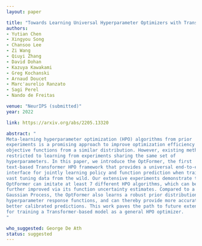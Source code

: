 ```yaml
---
layout: paper

title: "Towards Learning Universal Hyperparameter Optimizers with Transformers"
authors:
- Yutian Chen
- Xingyou Song
- Chansoo Lee
- Zi Wang
- Qiuyi Zhang
- David Dohan
- Kazuya Kawakami
- Greg Kochanski
- Arnaud Doucet
- Marc'aurelio Ranzato
- Sagi Perel
- Nando de Freitas

venue: "NeurIPS (submitted)"
year: 2022

link: https://arxiv.org/abs/2205.13320

abstract: "
Meta-learning hyperparameter optimization (HPO) algorithms from prior
experiments is a promising approach to improve optimization efficiency over
objective functions from a similar distribution. However, existing methods are
restricted to learning from experiments sharing the same set of
hyperparameters. In this paper, we introduce the OptFormer, the first
text-based Transformer HPO framework that provides a universal end-to-end
interface for jointly learning policy and function prediction when trained on
vast tuning data from the wild. Our extensive experiments demonstrate that the
OptFormer can imitate at least 7 different HPO algorithms, which can be
further improved via its function uncertainty estimates. Compared to a
Gaussian Process, the OptFormer also learns a robust prior distribution for
hyperparameter response functions, and can thereby provide more accurate and
better calibrated predictions. This work paves the path to future extensions
for training a Transformer-based model as a general HPO optimizer.
"

who_suggested: George De Ath
status: suggested
---
```

